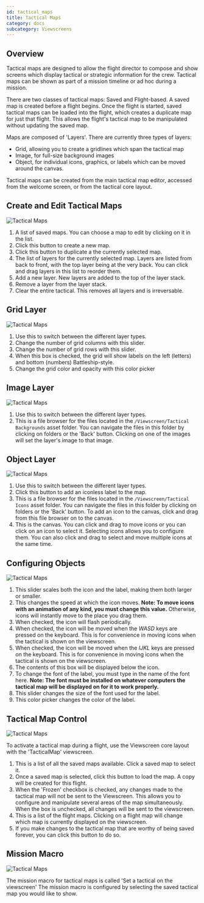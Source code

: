 ```yaml
---
id: tactical_maps
title: Tactical Maps
category: docs
subcategory: Viewscreens
---
```


## Overview

Tactical maps are designed to allow the flight director to compose and show screens which display tactical or strategic information for the crew. Tactical maps can be shown as part of a mission timeline or ad hoc during a mission.

There are two classes of tactical maps: Saved and Flight-based. A saved map is created before a flight begins. Once the flight is started, saved tactical maps can be loaded into the flight, which creates a duplicate map for just that flight. This allows the flight's tactical map to be manipulated without updating the saved map.

Maps are composed of 'Layers'. There are currently three types of layers:

- Grid, allowing you to create a gridlines which span the tactical map
- Image, for full-size background images
- Object, for individual icons, graphics, or labels which can be moved around the canvas.

Tactical maps can be created from the main tactical map editor, accessed from the welcome screen, or from the tactical core layout.

## Create and Edit Tactical Maps

![Tactical Maps](/img/tactical_maps_1.jpg)

1) A list of saved maps. You can choose a map to edit by clicking on it in the list.
2) Click this button to create a new map.
3) Click this button to duplicate a the currently selected map.
4) The list of layers for the currently selected map. Layers are listed from back to front, with the top layer being at the very back. You can click and drag layers in this list to reorder them.
5) Add a new layer. New layers are added to the top of the layer stack.
6) Remove a layer from the layer stack.
7) Clear the entire tactical. This removes all layers and is irreversable.

## Grid Layer

![Tactical Maps](/img/tactical_maps_2.jpg)

1) Use this to switch between the different layer types.
2) Change the number of grid columns with this slider.
3) Change the number of grid rows with this slider.
4) When this box is checked, the grid will show labels on the left (letters) and bottom (numbers) Battleship-style.
5) Change the grid color and opacity with this color picker

## Image Layer

![Tactical Maps](/img/tactical_maps_3.jpg)

1) Use this to switch between the different layer types.
2) This is a file browser for the files located in the `/Viewscreen/Tactical Backgrounds` asset folder. You can navigate the files in this folder by clicking on folders or the 'Back' button. Clicking on one of the images will set the layer's image to that image.

## Object Layer

![Tactical Maps](/img/tactical_maps_4.jpg)

1) Use this to switch between the different layer types.
2) Click this button to add an iconless label to the map.
3) This is a file browser for the files located in the `/Viewscreen/Tactical Icons` asset folder. You can navigate the files in this folder by clicking on folders or the 'Back' button. To add an icon to the canvas, click and drag from this file browser on to the canvas.
4) This is the canvas. You can click and drag to move icons or you can click on an icon to select it. Selecting icons allows you to configure them. You can also click and drag to select and move multiple icons at the same time.

## Configuring Objects

![Tactical Maps](/img/tactical_maps_5.jpg)

1) This slider scales both the icon and the label, making them both larger or smaller.
2) This changes the speed at which the icon moves. **Note: To move icons with an animation of any kind, you must change this value.** Otherwise, icons will instantly move to the place you drag them.
3) When checked, the icon will flash periodically.
4) When checked, the icon will be moved when the *WASD* keys are pressed on the keyboard. This is for convenience in moving icons when the tactical is shown on the viewscreen.
5) When checked, the icon will be moved when the *IJKL* keys are pressed on the keyboard. This is for convenience in moving icons when the tactical is shown on the viewscreen.
6) The contents of this box will be displayed below the icon.
7) To change the font of the label, you must type in the name of the font here. **Note: The font must be installed on whatever computers the tactical map will be displayed on for it to work properly.**
8) This slider changes the size of the font used for the label.
9) This color picker changes the color of the label.

## Tactical Map Control

![Tactical Maps](/img/tactical_maps_6.jpg)

To activate a tactical map during a flight, use the Viewscreen core layout with the 'TacticalMap' viewscreen. 

1) This is a list of all the saved maps available. Click a saved map to select it.
2) Once a saved map is selected, click this button to load the map. A copy will be created for this flight.
3) When the 'Frozen' checkbox is checked, any changes made to the tactical map will not be sent to the Viewscreen. This allows you to configure and manipulate several areas of the map simultaneously. When the box is unchecked, all changes will be sent to the viewscreen.
4) This is a list of the flight maps. Clicking on a flight map will change which map is currently displayed on the viewscreen.
5) If you make changes to the tactical map that are worthy of being saved forever, you can click this button to do so.

## Mission Macro

![Tactical Maps](/img/tactical_maps_7.jpg)

The mission macro for tactical maps is called 'Set a tactical on the viewscreen'
The mission macro is configured by selecting the saved tactical map you would like to show.